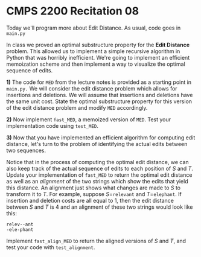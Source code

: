 # CMPS 2200  Recitation 08

Today we'll program more about Edit Distance. As usual, code goes in `main.py`


In class we proved an optimal substructure property for the **Edit
Distance** problem. This allowed us to implement a simple recursive
algorithm in Python that was horribly inefficient. We're going to
implement an efficient memoization scheme
and then implement a way to visualize the optimal sequence of edits.


**1)** The code for `MED` from the lecture notes is provided as a
  starting point in `main.py.` We will consider the edit distance problem which allows for insertions and
  deletions. We will assume that insertions and
  deletions have the same unit cost. State the optimal substructure property
  for this version of the edit distance problem and modify `MED` accordingly. 


**2)** Now implement `fast_MED`, a memoized version of `MED`. Test your implementation code using `test_MED`.


**3)** Now that you have implemented an efficient algorithm for
  computing edit distance, let's turn to the problem of identifying
  the actual edits between two sequences.

 Notice that in the process of computing the optimal edit
  distance, we can also keep track of the actual sequence of edits to
  each position of $S$ and $T$. Update your implementation of `fast_MED` to
  return the optimal edit distance as well as an *alignment* of the
  two strings which show the edits that yield this distance. An
  alignment just shows what changes are made to $S$ to transform it to
  $T$. For example, suppose $S$=`relevant` and $T$=`elephant`. If
  insertion and deletion costs are all equal to $1$, then the
  edit distance between $S$ and $T$ is 4 and an
  alignment of these two strings would look like this:

  `relev--ant`\
  `-ele-phant`

Implement `fast_align_MED` to return the aligned versions of $S$ and $T$,
and test your code with `test_alignment`.

